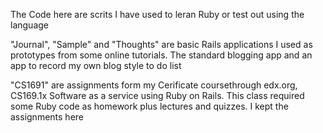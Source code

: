The Code here are scrits I have used to leran Ruby or test out using the language

"Journal", "Sample" and "Thoughts" are basic Rails applications I used as prototypes from some online tutorials.
The standard blogging app and an app to record my own blog style to do list

"CS1691" are assignments form my Cerificate coursethrough edx.org, CS169.1x Software as a service using Ruby on Rails.
This class required some Ruby code as homework plus lectures and quizzes.  I kept the assignments here


